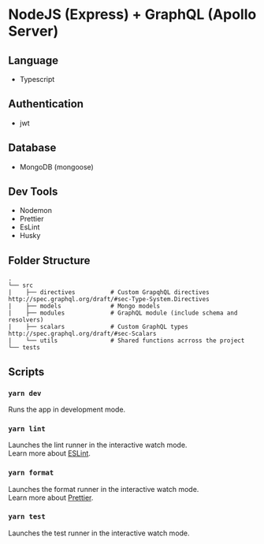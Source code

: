 # NodeJS (Express) + GraphQL (Apollo Server)

## Language

- Typescript

## Authentication

- jwt

## Database

- MongoDB (mongoose)

## Dev Tools

- Nodemon
- Prettier
- EsLint
- Husky

## Folder Structure

    .
    └── src
    |    ├── directives          # Custom GrapqhQL directives http://spec.graphql.org/draft/#sec-Type-System.Directives
    |    ├── models              # Mongo models
    |    ├── modules             # GraphQL module (include schema and resolvers)
    |    ├── scalars             # Custom GraphQL types http://spec.graphql.org/draft/#sec-Scalars
    |    └── utils               # Shared functions acrross the project
    └── tests

## Scripts

### `yarn dev`

Runs the app in development mode.

### `yarn lint`

Launches the lint runner in the interactive watch mode.<br />
Learn more about [ESLint](https://eslint.org/docs/user-guide/getting-started).

### `yarn format`

Launches the format runner in the interactive watch mode.<br />
Learn more about [Prettier](https://prettier.io/).

### `yarn test`

Launches the test runner in the interactive watch mode.<br />

